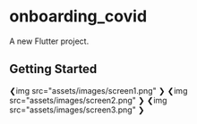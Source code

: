 # onboarding_covid

A new Flutter project.

## Getting Started

❮img src="assets/images/screen1.png" ❯
❮img src="assets/images/screen2.png" ❯
❮img src="assets/images/screen3.png" ❯
